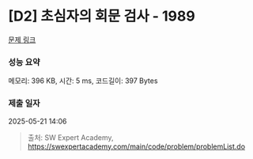 # [D2] 초심자의 회문 검사 - 1989 

[문제 링크](https://swexpertacademy.com/main/code/problem/problemDetail.do?contestProbId=AV5PyTLqAf4DFAUq) 

### 성능 요약

메모리: 396 KB, 시간: 5 ms, 코드길이: 397 Bytes

### 제출 일자

2025-05-21 14:06



> 출처: SW Expert Academy, https://swexpertacademy.com/main/code/problem/problemList.do